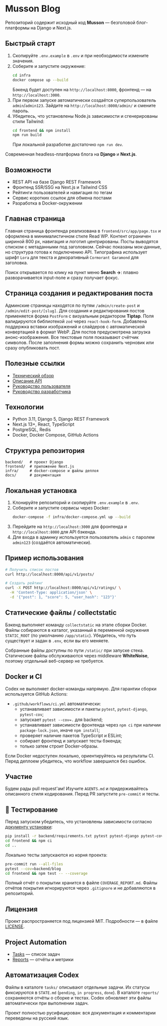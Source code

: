 # Musson Blog

Репозиторий содержит исходный код **Musson** — безголовой блог-платформы на Django и Next.js.

## Быстрый старт

1. Скопируйте `.env.example` в `.env` и при необходимости измените значения.
2. Соберите и запустите окружение:
   ```bash
   cd infra
   docker compose up --build
   ```
   Бэкенд будет доступен на `http://localhost:8000`, фронтенд — на `http://localhost:3000`.
3. При первом запуске автоматически создаётся суперпользователь `admin`/`admin123`.
   Зайдите на `http://localhost:8000/admin/` и смените пароль.
4. Убедитесь, что установлены Node.js зависимости и сгенерированы стили Tailwind:
   ```bash
   cd frontend && npm install
   npm run build
   ```
   При локальной разработке достаточно `npm run dev`.

Современная headless-платформа блога на **Django** и **Next.js**.

## Возможности

- REST API на базе Django REST Framework
- Фронтенд SSR/SSG на Next.js и Tailwind CSS
- Рейтинги пользователей и навигация по тегам
- Сервис коротких ссылок для обмена постами
- Разработка в Docker-окружении

## Главная страница

Главная страница фронтенда реализована в `frontend/src/app/page.tsx` и оформлена
в минималистичном стиле Read WP. Контент ограничен шириной 800&nbsp;px,
навигация и логотип центрированы. Посты выводятся списком с метаданными
под заголовком. Сейчас показаны мок‑данные, но структура готова к подключению
API. Типографика использует шрифт `Lora` для текста и декоративный `Cormorant Garamond`
для заголовка.

Поиск открывается по клику на пункт меню **Search →**: плавно разворачивается
input-поле и сразу получает фокус.

## Страница создания и редактирования поста

Админские страницы находятся по путям `/admin/create-post` и `/admin/edit-post/[slug]`.
Для создания и редактирования постов применяется форма `PostForm` с визуальным
редактором **Tiptap**. Поля валидируются библиотекой `zod` через `react-hook-form`.
Добавлена поддержка вставки изображений и слайдеров с автоматической конвертацией
в формат WebP. Для постов предусмотрена загрузка анонс-изображения. Все текстовые
поля показывают счётчик символов. После заполнения формы можно сохранить черновик
или сразу опубликовать пост.

## Полезные ссылки

- [Технический обзор](docs/TECHNICAL_OVERVIEW.md)
- [Описание API](docs/API_REFERENCE.md)
- [Руководство пользователя](docs/USER_GUIDE.md)
- [Руководство разработчика](docs/DEV_GUIDE.md)

## Технологии

- Python 3.11, Django 5, Django REST Framework
- Next.js 13+, React, TypeScript
- PostgreSQL, Redis
- Docker, Docker Compose, GitHub Actions

## Структура репозитория

```
backend/   # проект Django
frontend/  # приложение Next.js
infra/     # docker-compose и файлы деплоя
docs/      # документация
```

## Локальная установка

1. Клонируйте репозиторий и скопируйте `.env.example` в `.env`.
2. Соберите и запустите сервисы через Docker:
   ```bash
   docker-compose -f infra/docker-compose.yml up --build
   ```
3. Перейдите на `http://localhost:3000` для фронтенда и `http://localhost:8000` для API бэкенда.
4. Для входа в админку используется пользователь `admin` с паролем `admin123` (создаётся автоматически).

## Пример использования

```bash
# Получить список постов
curl http://localhost:8000/api/v1/posts/

# Создать рейтинг
curl -X POST http://localhost:8000/api/v1/ratings/ \
  -H 'Content-Type: application/json' \
  -d '{"post": 1, "score": 5, "user_hash": "123"}'
```

## Статические файлы / collectstatic

Бэкенд выполняет команду `collectstatic` на этапе сборки Docker. Файлы собираются в каталог, указанный в переменной окружения `STATIC_ROOT` (по умолчанию `/app/static`). Убедитесь, что путь существует и задан в `.env`, если вы его меняете.

Собранные файлы доступны по пути `/static/` при запуске стека.
Статические файлы обслуживаются через middleware **WhiteNoise**, поэтому отдельный веб-сервер не требуется.

## Docker и CI

Codex не выполняет docker-команды напрямую. Для гарантии сборки используется GitHub Actions:

- `.github/workflows/ci.yml` автоматически:
  - устанавливает зависимости и пакеты `pytest`, `pytest-django`, `pytest-cov`;
  - запускает `pytest --cov=.` для backend;
  - устанавливает зависимости фронтенда через `npm ci` при наличии `package-lock.json`, иначе `npm install`;
  - проверяет наличие пакетов TypeScript и ESLint;
  - собирает фронтенд и запускает тесты бэкенда;
  - только затем строит Docker-образы.

Если Docker недоступен локально, ориентируйтесь на результаты CI. Перед деплоем убедитесь, что workflow завершился без ошибок.

## Участие

Будем рады pull request'ам! Изучите `AGENTS.md` и придерживайтесь описанного стиля кодирования. Перед PR запустите `pre-commit` и тесты.

## 🧪 Тестирование

Перед запуском убедитесь, что установлены зависимости согласно
[документу установки](docs/SETUP_RULES.md):

```bash
pip install -r backend/requirements.txt pytest pytest-django pytest-cov
cd frontend && npm ci
cd ..
```

Локально тесты запускаются из корня проекта:

```bash
pre-commit run --all-files
pytest --cov=backend/blog
cd frontend && npm test -- --coverage
```

Полный отчёт о покрытии хранится в файле `COVERAGE_REPORT.md`.
Файлы отчётов покрытия игнорируются через `.gitignore` и не добавляются в репозиторий.

## Лицензия

Проект распространяется под лицензией MIT. Подробности — в файле [LICENSE](LICENSE).

## Project Automation

- [Tasks](tasks/) — список задач
- [Reports](reports/) — отчёты и метрики

## Автоматизация Codex

Файлы в каталоге `tasks/` описывают отдельные задачи. Их статусы фиксируются в `STATE.md` (`pending`, `in progress`, `done`). В каталоге `reports/` сохраняются отчёты о сборке и тестах. Codex обновляет эти файлы автоматически при выполнении задач.

Проект полностью русифицирован: вся документация и комментарии переведены на русский язык.
